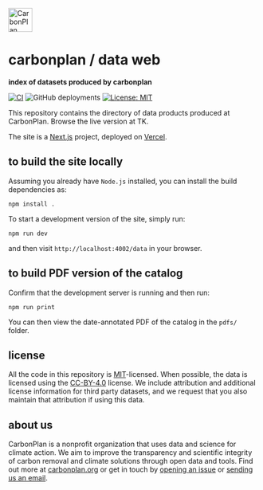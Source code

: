 <p align="left" >
<a href='https://carbonplan.org'>
<picture>
  <source media="(prefers-color-scheme: dark)" srcset="https://carbonplan-assets.s3.amazonaws.com/monogram/light-small.png">
  <img alt="CarbonPlan monogram." height="48" src="https://carbonplan-assets.s3.amazonaws.com/monogram/dark-small.png">
</picture>
</a>
</p>

# carbonplan / data web

**index of datasets produced by carbonplan**

[![CI](https://github.com/carbonplan/data-web/actions/workflows/main.yml/badge.svg)](https://github.com/carbonplan/data-web/actions/workflows/main.yml)
![GitHub deployments](https://img.shields.io/github/deployments/carbonplan/data-web/production?label=vercel)
[![License: MIT](https://img.shields.io/badge/License-MIT-blue.svg)](https://opensource.org/licenses/MIT)

This repository contains the directory of data products produced at CarbonPlan. Browse the live version at TK.

The site is a [Next.js](https://nextjs.org/) project, deployed on [Vercel](https://vercel.com/).

## to build the site locally

Assuming you already have `Node.js` installed, you can install the build dependencies as:

```shell
npm install .
```

To start a development version of the site, simply run:

```shell
npm run dev
```

and then visit `http://localhost:4002/data` in your browser.

## to build PDF version of the catalog

Confirm that the development server is running and then run:

```shell
npm run print
```

You can then view the date-annotated PDF of the catalog in the `pdfs/` folder.

## license

All the code in this repository is [MIT](https://choosealicense.com/licenses/mit/)-licensed. When possible, the data is licensed using the [CC-BY-4.0](https://choosealicense.com/licenses/cc-by-4.0/) license. We include attribution and additional license information for third party datasets, and we request that you also maintain that attribution if using this data.

## about us

CarbonPlan is a nonprofit organization that uses data and science for climate action. We aim to improve the transparency and scientific integrity of carbon removal and climate solutions through open data and tools. Find out more at [carbonplan.org](https://carbonplan.org/) or get in touch by [opening an issue](https://github.com/carbonplan/data-web/issues/new) or [sending us an email](mailto:hello@carbonplan.org).
